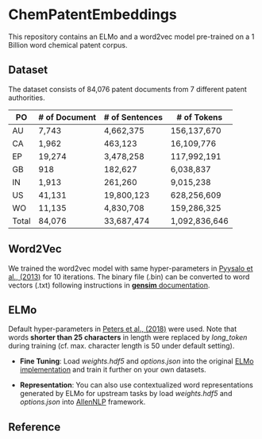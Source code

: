 # ChemPatentEmbeddings

This repository contains an ELMo and a word2vec model pre-trained on a 1 Billion word chemical patent corpus.

## Dataset

The dataset consists of 84,076 patent documents from 7 different patent authorities.

|PO|# of Document|# of Sentences|# of Tokens|
|--|-------------|--------------|-----------|
|AU|7,743        |4,662,375     |156,137,670|
|CA|1,962        |463,123       |16,109,776 |
|EP|19,274       |3,478,258     |117,992,191|
|GB|918          |182,627       |6,038,837  |
|IN|1,913        |261,260       |9,015,238  |
|US|41,131       |19,800,123    |628,256,609|
|WO|11,135       |4,830,708     |159,286,325|
|Total|84,076    |33,687,474    |1,092,836,646|

## Word2Vec

We trained the word2vec model with same hyper-parameters in [Pyysalo et al., (2013)](http://bio.nlplab.org/pdf/pyysalo13literature.pdf) for 10 iterations. The binary file (.bin) can be converted to word vectors (.txt) following instructions in [**gensim** documentation](https://radimrehurek.com/gensim/models/keyedvectors.html).

## ELMo

Default hyper-parameters in [Peters et al., (2018)](https://arxiv.org/abs/1802.05365) were used. Note that words **shorter than 25 characters** in length were replaced by *long_token* during training (cf. max. character length is 50 under default setting).

* **Fine Tuning**:  Load *weights.hdf5* and *options.json* into the original [ELMo implementation](https://github.com/allenai/bilm-tf) and train it further on your own datasets.

* **Representation**: You can also use contextualized word representations generated by ELMo for upstream tasks by load *weights.hdf5* and *options.json* into [AllenNLP](https://allenai.github.io/allennlp-docs/) framework.

## Reference
